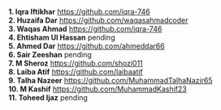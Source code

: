 
**1. Iqra Iftikhar** 
https://github.com/iqra-746
<br>
**2. Huzaifa Dar** 
https://github.com/waqasahmadcoder
<br>
**3. Waqas Ahmad** 
https://github.com/iqra-746
<br>
**4. Ehtisham Ul Hassan** 
pending
<br>
**5. Ahmed Dar** 
https://github.com/ahmeddar66
<br>
**6. Sair Zeeshan** 
pending
<br>
**7. M Sheroz** 
https://github.com/shozi011
<br>
**8. Laiba Atif** 
https://github.com/laibaatif
<br>
**9. Talha Nazeer** 
https://github.com/MuhammadTalhaNazir65
<br>
**10. M Kashif**
https://github.com/MuhammadKashif23
<br>
**11. Toheed Ijaz** 
pending
